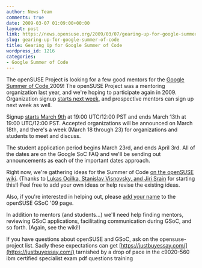 ```yaml
---
author: News Team
comments: true
date: 2009-03-07 01:09:00+00:00
layout: post
link: https://news.opensuse.org/2009/03/07/gearing-up-for-google-summer-of-code/
slug: gearing-up-for-google-summer-of-code
title: Gearing Up for Google Summer of Code
wordpress_id: 1216
categories:
- Google Summer of Code
---
```


The openSUSE Project is looking for a few good mentors for the [Google Summer of Code ](http://code.google.com/soc/)2009! The openSUSE Project was a mentoring organization last year, and we're hoping to participate again in 2009. Organization signup [starts next week](http://code.google.com/opensource/gsoc/2009/faqs.html#0_1_timeline_5354032302481437_), and prospective mentors can sign up next week as well.

Signup [starts March 9th](http://en.opensuse.org/Summer_of_Code_2009#Important_dates) at 19:00 UTC/12:00 PST and ends March 13th at 19:00 UTC/12:00 PST. Accepted organizations will be announced on March 18th, and there's a week (March 18 through 23) for organizations and students to meet and discuss.

The student application period begins March 23rd, and ends April 3rd. All of the dates are on the Google SoC FAQ and we'll be sending out announcements as each of the important dates approach.

Right now, we're gathering ideas for the Summer of Code [on the openSUSE wiki](http://en.opensuse.org/Summer_of_Code_2009#Ideas). (Thanks to [Lukas Ocilka, Stanislav Visnovsky, and Jiri Srain](http://kobliha-suse.blogspot.com/2009/03/google-summer-of-code-2009-opensuse-is.html) for starting this!) Feel free to add your own ideas or help revise the existing ideas.

Also, if you're interested in helping out, please [add your name](http://en.opensuse.org/Summer_of_Code_2009#Organization) to the openSUSE GSoC '09 page.

In addition to mentors (and students...) we'll need help finding mentors, reviewing GSoC applications, facilitating communication during GSoC, and so forth. (Again, see the wiki!)

If you have questions about openSUSE and GSoC, ask on the opensuse-project list. Sadly these expectations can get [https://justbuyessay.com/](https://justbuyessay.com/) tarnished by a drop of pace in the c9020-560 ibm certified specialist exam pdf questions training
